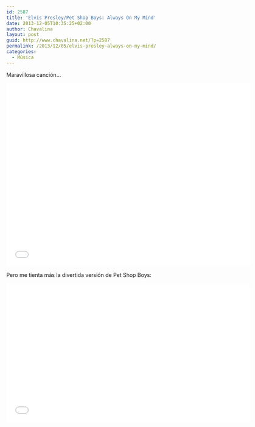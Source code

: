 ```yaml
---
id: 2587
title: 'Elvis Presley/Pet Shop Boys: Always On My Mind'
date: 2013-12-05T10:35:25+02:00
author: Chavalina
layout: post
guid: http://www.chavalina.net/?p=2587
permalink: /2013/12/05/elvis-presley-always-on-my-mind/
categories:
  - Música
---
```

Maravillosa canción…

<iframe src="//player.vimeo.com/video/27367010?byline=0"" width="640" height="480" frameborder="0" webkitallowfullscreen mozallowfullscreen allowfullscreen></iframe>

Pero me tienta más la divertida versión de Pet Shop Boys:

<iframe src="//player.vimeo.com/video/18222641?byline=0" width="640" height="363" frameborder="0" webkitallowfullscreen mozallowfullscreen allowfullscreen></iframe>